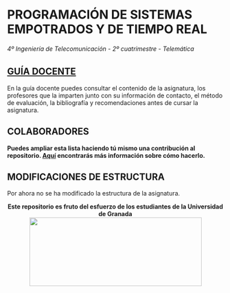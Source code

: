 # PROGRAMACIÓN DE SISTEMAS EMPOTRADOS Y DE TIEMPO REAL

###### 4º Ingeniería de Telecomunicación - 2º cuatrimestre - Telemática

## [GUÍA DOCENTE](http://grados.ugr.es/telecomunicacion/pages/infoacademica/guias_docentes/curso_1920/optatividad/t/programaciondesistemasempotradosydetiemporeal/!)

En la guía docente puedes consultar el contenido de la asignatura, los profesores que la imparten junto con su información de contacto, el método de evaluación, la bibliografía y recomendaciones antes de cursar la asignatura.

## COLABORADORES

**Puedes ampliar esta lista haciendo tú mismo una contribución al repositorio. [Aquí](https://github.com/DEIIT/Ingenieria-Telecomunicación/wiki/C%C3%B3mo-contribuir) encontrarás más información sobre cómo hacerlo.**

## MODIFICACIONES DE ESTRUCTURA

Por ahora no se ha modificado la estructura de la asignatura.

<p align="center">
   <b>Este repositorio es fruto del esfuerzo de los estudiantes de la Universidad de Granada</b></br>
   <a href="http://deiit.ugr.es/"><img width="401" height="160" src="https://deiit.ugr.es/img/logo-DEIIT.png"> </a>
</p>
